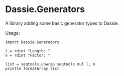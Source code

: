 # Dassie.Generators
A library adding some basic generator types to Dassie.

Usage:
````dassie
import Dassie.Generators

l = rdint "Length: "
n = rdint "Factor: "
		
list = seqtools.unwrap seqtools.mul l, n
println formatArray list
````